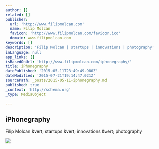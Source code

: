 ```yaml
---
author: []
related: []
publisher:
  url: 'http://www.filipmolcan.com'
  name: Filip Molcan
  favicon: 'http://www.filipmolcan.com/favicon.ico'
  domain: www.filipmolcan.com
keywords: []
description: 'Filip Molcan | startups | innovations | photography'
inLanguage: null
app_links: []
isBasedOnUrl: 'http://www.filipmolcan.com/iphonegraphy/'
title: iPhonegraphy
datePublished: '2015-05-11T23:49:49.980Z'
dateModified: '2015-07-21T19:14:47.021Z'
sourcePath: _posts/2015-05-11-iphonegraphy.md
published: true
_context: 'http://schema.org'
_type: MediaObject

---
```

<article style=""><h1>iPhonegraphy</h1><p>Filip Molcan &amp;vert; startups &amp;vert; innovations &amp;vert; photography</p><img src="http://static1.squarespace.com/static/5024aa09e4b042cc9c7a0919/539da12ce4b0ff8c3f0ea2ef/539da18ce4b05719d3459630/1402839442821/IMG_0535_HDR.jpg" /></article>